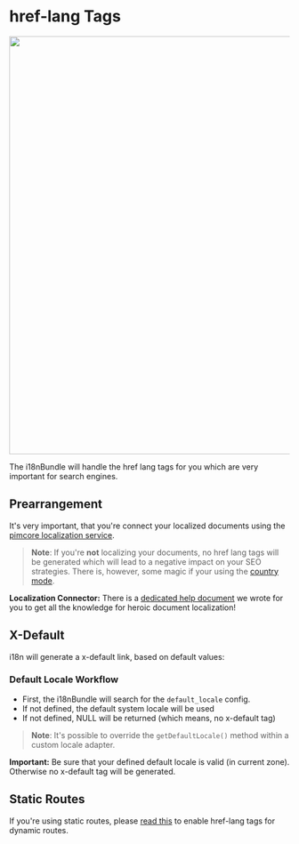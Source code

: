 # href-lang Tags
<img width="752" src="https://user-images.githubusercontent.com/700119/31016922-f57b5566-a526-11e7-9bfb-c3d088bffc4e.png">

The i18nBundle will handle the href lang tags for you which are very important for search engines.

## Prearrangement
It's very important, that you're connect your localized documents using the [pimcore localization service](https://pimcore.com/docs/5.0.x/Multi_Language_i18n/Localize_your_Documents.html#page_Localization_Tool).

> **Note**: If you're **not** localizing your documents, no href lang tags will be generated which will lead to a negative impact on your SEO strategies. There is, however, some magic if your using the [country mode](27_Countries.md).

**Localization Connector:** There is a [dedicated help document](100_LocalizeDocuments.md) we wrote for you to get all the knowledge for heroic document localization!

## X-Default
i18n will generate a x-default link, based on default values:

### Default Locale Workflow
- First, the i18nBundle will search for the `default_locale` config.
- If not defined, the default system locale will be used
- If not defined, NULL will be returned (which means, no x-default tag)
> **Note**: It's possible to override the `getDefaultLocale()` method within a custom locale adapter.

**Important:** Be sure that your defined default locale is valid (in current zone). Otherwise no x-default tag will be generated.

## Static Routes
If you're using static routes, please [read this](28_StaticRoutes.md) to enable href-lang tags for dynamic routes.